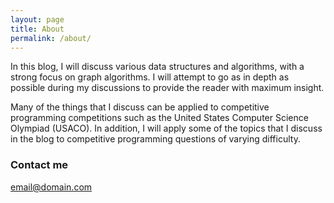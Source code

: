 ```yaml
---
layout: page
title: About
permalink: /about/
---
```


In this blog, I will discuss various data structures and algorithms, with a strong focus on graph algorithms. I will attempt to go as in depth as possible during my discussions to provide the reader with maximum insight. 

Many of the things that I discuss can be applied to competitive programming competitions such as the United States Computer Science Olympiad (USACO). In addition, I will apply some of the topics that I discuss in the blog to competitive programming questions of varying difficulty. 
  
### Contact me

[email@domain.com](mailto:email@domain.com)
